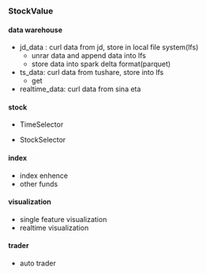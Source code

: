 ### StockValue
#### data warehouse
- jd_data : curl data from jd, store in local file system(lfs)
    - unrar data and append data into lfs
    - store data into spark delta format(parquet)
- ts_data: curl data from tushare, store into lfs
    - get 
- realtime_data: curl data from sina eta

#### stock 
- TimeSelector

- StockSelector

#### index 
- index enhence
- other funds

#### visualization
- single feature visualization
- realtime visualization

#### trader
- auto trader